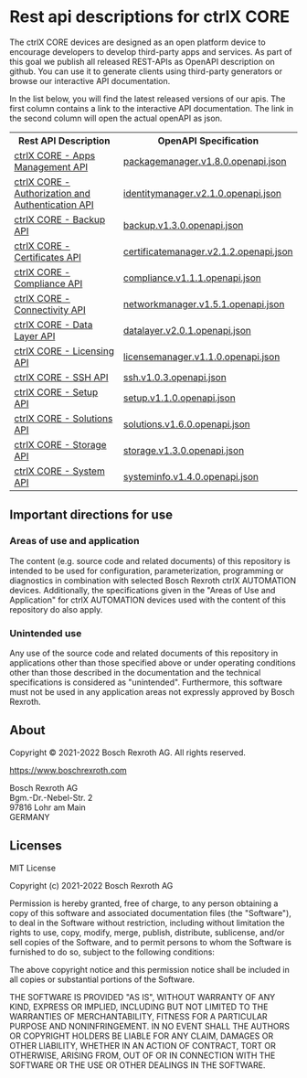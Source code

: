 # Rest api descriptions for ctrlX CORE

The ctrlX CORE devices are designed as an open platform device to encourage developers to develop third-party apps and services.
As part of this goal we publish all released REST-APIs as OpenAPI description on github. You can use it to generate clients using
third-party generators or browse our interactive API documentation.

In the list below, you will find the latest released versions of our apis. The first column contains a link to the interactive API documentation.
The link in the second column will open the actual openAPI as json.

<table>
  <tbody>
    <tr>
      <th>Rest API Description</th>
      <th>OpenAPI Specification</th>
    </tr><tr>
      <td><a href="../../app/?urls.primaryName=ctrlX%20CORE%20-%20Apps%20Management%20API%20v1.8.0">ctrlX CORE - Apps Management API</a></td>
      <td><a href="../../ctrlx-automation/ctrlx-core/rexroth-deviceadmin/packagemanager/packagemanager.v1.8.0.openapi.json">packagemanager.v1.8.0.openapi.json</a></td>
    </tr><tr>
      <td><a href="../../app/?urls.primaryName=ctrlX%20CORE%20-%20Authorization%20and%20Authentication%20API%20v2.1.0">ctrlX CORE - Authorization and Authentication API</a></td>
      <td><a href="../../ctrlx-automation/ctrlx-core/rexroth-deviceadmin/identitymanager/identitymanager.v2.1.0.openapi.json">identitymanager.v2.1.0.openapi.json</a></td>
    </tr><tr>
      <td><a href="../../app/?urls.primaryName=ctrlX%20CORE%20-%20Backup%20API%20v1.3.0">ctrlX CORE - Backup API</a></td>
      <td><a href="../../ctrlx-automation/ctrlx-core/rexroth-deviceadmin/backup/backup.v1.3.0.openapi.json">backup.v1.3.0.openapi.json</a></td>
    </tr><tr>
      <td><a href="../../app/?urls.primaryName=ctrlX%20CORE%20-%20Certificates%20API%20v2.1.2">ctrlX CORE - Certificates API</a></td>
      <td><a href="../../ctrlx-automation/ctrlx-core/rexroth-deviceadmin/certificatemanager/certificatemanager.v2.1.2.openapi.json">certificatemanager.v2.1.2.openapi.json</a></td>
    </tr><tr>
      <td><a href="../../app/?urls.primaryName=ctrlX%20CORE%20-%20Compliance%20API%20v1.1.1">ctrlX CORE - Compliance API</a></td>
      <td><a href="../../ctrlx-automation/ctrlx-core/rexroth-deviceadmin/compliance/compliance.v1.1.1.openapi.json">compliance.v1.1.1.openapi.json</a></td>
    </tr><tr>
      <td><a href="../../app/?urls.primaryName=ctrlX%20CORE%20-%20Connectivity%20API%20v1.5.1">ctrlX CORE - Connectivity API</a></td>
      <td><a href="../../ctrlx-automation/ctrlx-core/rexroth-deviceadmin/networkmanager/networkmanager.v1.5.1.openapi.json">networkmanager.v1.5.1.openapi.json</a></td>
    </tr><tr>
      <td><a href="../../app/?urls.primaryName=ctrlX%20CORE%20-%20Data%20Layer%20API%20v2.0.1">ctrlX CORE - Data Layer API</a></td>
      <td><a href="../../ctrlx-automation/ctrlx-core/rexroth-automationcore/datalayer/datalayer.v2.0.1.openapi.json">datalayer.v2.0.1.openapi.json</a></td>
    </tr><tr>
      <td><a href="../../app/?urls.primaryName=ctrlX%20CORE%20-%20Licensing%20API%20v1.1.0">ctrlX CORE - Licensing API</a></td>
      <td><a href="../../ctrlx-automation/ctrlx-core/rexroth-deviceadmin/licensemanager/licensemanager.v1.1.0.openapi.json">licensemanager.v1.1.0.openapi.json</a></td>
    </tr><tr>
      <td><a href="../../app/?urls.primaryName=ctrlX%20CORE%20-%20SSH%20API%20v1.0.3">ctrlX CORE - SSH API</a></td>
      <td><a href="../../ctrlx-automation/ctrlx-core/rexroth-deviceadmin/ssh/ssh.v1.0.3.openapi.json">ssh.v1.0.3.openapi.json</a></td>
    </tr><tr>
      <td><a href="../../app/?urls.primaryName=ctrlX%20CORE%20-%20Setup%20API%20v1.1.0">ctrlX CORE - Setup API</a></td>
      <td><a href="../../ctrlx-automation/ctrlx-core/rexroth-setup/setup/setup.v1.1.0.openapi.json">setup.v1.1.0.openapi.json</a></td>
    </tr><tr>
      <td><a href="../../app/?urls.primaryName=ctrlX%20CORE%20-%20Solutions%20API%20v1.6.0">ctrlX CORE - Solutions API</a></td>
      <td><a href="../../ctrlx-automation/ctrlx-core/rexroth-solutions/solutions/solutions.v1.6.0.openapi.json">solutions.v1.6.0.openapi.json</a></td>
    </tr><tr>
      <td><a href="../../app/?urls.primaryName=ctrlX%20CORE%20-%20Storage%20API%20v1.3.0">ctrlX CORE - Storage API</a></td>
      <td><a href="../../ctrlx-automation/ctrlx-core/rexroth-deviceadmin/storage/storage.v1.3.0.openapi.json">storage.v1.3.0.openapi.json</a></td>
    </tr><tr>
      <td><a href="../../app/?urls.primaryName=ctrlX%20CORE%20-%20System%20API%20v1.4.0">ctrlX CORE - System API</a></td>
      <td><a href="../../ctrlx-automation/ctrlx-core/rexroth-deviceadmin/systeminfo/systeminfo.v1.4.0.openapi.json">systeminfo.v1.4.0.openapi.json</a></td>
    </tr>
  </tbody>
</table>

## Important directions for use

### Areas of use and application

The content (e.g. source code and related documents) of this repository is intended to be used for configuration, parameterization, programming or diagnostics in combination with selected Bosch Rexroth ctrlX AUTOMATION devices.
Additionally, the specifications given in the "Areas of Use and Application" for ctrlX AUTOMATION devices used with the content of this repository do also apply.

### Unintended use

Any use of the source code and related documents of this repository in applications other than those specified above or under operating conditions other than those described in the documentation and the technical specifications is considered as "unintended". Furthermore, this software must not be used in any application areas not expressly approved by Bosch Rexroth.

## About

Copyright © 2021-2022 Bosch Rexroth AG. All rights reserved.

<https://www.boschrexroth.com>

Bosch Rexroth AG  
Bgm.-Dr.-Nebel-Str. 2  
97816 Lohr am Main  
GERMANY  

## Licenses

MIT License

Copyright (c) 2021-2022 Bosch Rexroth AG

Permission is hereby granted, free of charge, to any person obtaining a copy
of this software and associated documentation files (the "Software"), to deal
in the Software without restriction, including without limitation the rights
to use, copy, modify, merge, publish, distribute, sublicense, and/or sell
copies of the Software, and to permit persons to whom the Software is
furnished to do so, subject to the following conditions:

The above copyright notice and this permission notice shall be included in all
copies or substantial portions of the Software.

THE SOFTWARE IS PROVIDED "AS IS", WITHOUT WARRANTY OF ANY KIND, EXPRESS OR
IMPLIED, INCLUDING BUT NOT LIMITED TO THE WARRANTIES OF MERCHANTABILITY,
FITNESS FOR A PARTICULAR PURPOSE AND NONINFRINGEMENT. IN NO EVENT SHALL THE
AUTHORS OR COPYRIGHT HOLDERS BE LIABLE FOR ANY CLAIM, DAMAGES OR OTHER
LIABILITY, WHETHER IN AN ACTION OF CONTRACT, TORT OR OTHERWISE, ARISING FROM,
OUT OF OR IN CONNECTION WITH THE SOFTWARE OR THE USE OR OTHER DEALINGS IN THE
SOFTWARE.